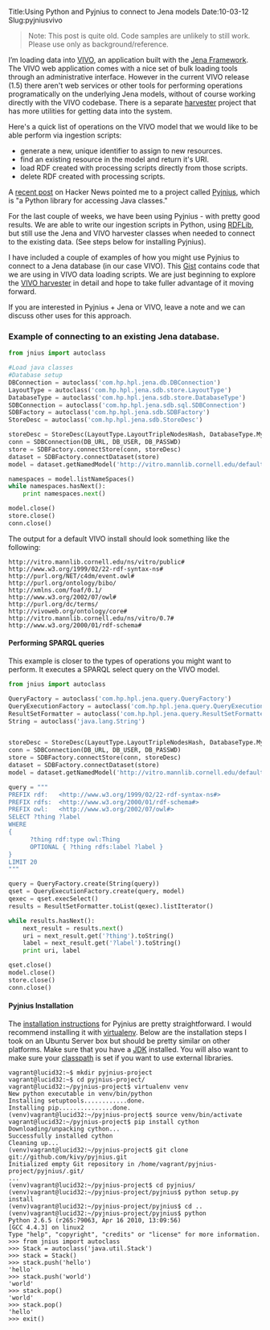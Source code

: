 Title:Using Python and Pyjnius to connect to Jena models
Date:10-03-12
Slug:pyjniusvivo

>Note: This post is quite old. Code samples are unlikely to still work. Please use only as background/reference.

I’m loading data into [VIVO](http://vivoweb.org/), an application built with the [Jena Framework](http://jena.apache.org/).  The VIVO web application comes with a nice set of bulk loading tools through an administrative interface.  However in the current VIVO release (1.5) there aren't web services or other tools for performing operations programatically on the underlying Jena models, without of course working directly with the VIVO codebase.  There is a separate [harvester](https://github.com/vivo-project/VIVO-Harvester) project that has more utilities for getting data into the system.

Here's a quick list of operations on the VIVO model that we would like to be able perform via ingestion scripts:

 * generate a new, unique identifier to assign to new resources.
 * find an existing resource in the model and return it's URI.
 * load RDF created with processing scripts directly from those scripts.
 * delete RDF created with processing scripts.

A [recent post](http://news.ycombinator.com/item?id=4407624) on Hacker News pointed me to a project called [Pyjnius](http://pyjnius.readthedocs.org/en/latest/index.html), which is "a Python library for accessing Java classes."

For the last couple of weeks, we have been using Pyjnius - with pretty good results.  We are able to write our ingestion scripts in Python, using [RDFLib](http://rdflib.readthedocs.org/en/latest/index.html), but still use the Jena and VIVO harvester classes when needed to connect to the existing data.  (See steps below for installing Pyjnius).

I have included a couple of examples of how you might use Pyjnius to connect to a Jena database (in our case VIVO).  This [Gist](https://gist.github.com/3829194) contains code that we are using in VIVO data loading scripts.  We are just beginning to explore the [VIVO harvester](https://github.com/vivo-project/VIVO-Harvester) in detail and hope to take fuller advantage of it moving forward.

If you are interested in Pyjnius + Jena or VIVO, leave a note and we can discuss other uses for this approach.

### Example of connecting to an existing Jena database.

```python
from jnius import autoclass

#Load java classes
#Database setup
DBConnection = autoclass('com.hp.hpl.jena.db.DBConnection')
LayoutType = autoclass('com.hp.hpl.jena.sdb.store.LayoutType')
DatabaseType = autoclass('com.hp.hpl.jena.sdb.store.DatabaseType')
SDBConnection = autoclass('com.hp.hpl.jena.sdb.sql.SDBConnection')
SDBFactory = autoclass('com.hp.hpl.jena.sdb.SDBFactory')
StoreDesc = autoclass('com.hp.hpl.jena.sdb.StoreDesc')

storeDesc = StoreDesc(LayoutType.LayoutTripleNodesHash, DatabaseType.MySQL)
conn = SDBConnection(DB_URL, DB_USER, DB_PASSWD)
store = SDBFactory.connectStore(conn, storeDesc)
dataset = SDBFactory.connectDataset(store)
model = dataset.getNamedModel('http://vitro.mannlib.cornell.edu/default/vitro-kb-2')

namespaces = model.listNameSpaces()
while namespaces.hasNext():
    print namespaces.next()

model.close()
store.close()
conn.close()
```

The output for a default VIVO install should look something like the following:
```
http://vitro.mannlib.cornell.edu/ns/vitro/public#
http://www.w3.org/1999/02/22-rdf-syntax-ns#
http://purl.org/NET/c4dm/event.owl#
http://purl.org/ontology/bibo/
http://xmlns.com/foaf/0.1/
http://www.w3.org/2002/07/owl#
http://purl.org/dc/terms/
http://vivoweb.org/ontology/core#
http://vitro.mannlib.cornell.edu/ns/vitro/0.7#
http://www.w3.org/2000/01/rdf-schema#
```

#### Performing SPARQL queries
This example is closer to the types of operations you might want to perform.  It executes a SPARQL select query on the VIVO model.
```python
from jnius import autoclass

QueryFactory = autoclass('com.hp.hpl.jena.query.QueryFactory')
QueryExecutionFactory = autoclass('com.hp.hpl.jena.query.QueryExecutionFactory')
ResultSetFormatter = autoclass('com.hp.hpl.jena.query.ResultSetFormatter')
String = autoclass('java.lang.String')


storeDesc = StoreDesc(LayoutType.LayoutTripleNodesHash, DatabaseType.MySQL)
conn = SDBConnection(DB_URL, DB_USER, DB_PASSWD)
store = SDBFactory.connectStore(conn, storeDesc)
dataset = SDBFactory.connectDataset(store)
model = dataset.getNamedModel('http://vitro.mannlib.cornell.edu/default/vitro-kb-2')

query = """
PREFIX rdf:   <http://www.w3.org/1999/02/22-rdf-syntax-ns#>
PREFIX rdfs:  <http://www.w3.org/2000/01/rdf-schema#>
PREFIX owl:   <http://www.w3.org/2002/07/owl#>
SELECT ?thing ?label
WHERE
{
      ?thing rdf:type owl:Thing
      OPTIONAL { ?thing rdfs:label ?label }
}
LIMIT 20
"""

query = QueryFactory.create(String(query))
qset = QueryExecutionFactory.create(query, model)
qexec = qset.execSelect()
results = ResultSetFormatter.toList(qexec).listIterator()

while results.hasNext():
    next_result = results.next()
    uri = next_result.get('?thing').toString()
    label = next_result.get('?label').toString()
    print uri, label

qset.close()
model.close()
store.close()
conn.close()
```

#### Pyjnius Installation
The [installation instructions](http://pyjnius.readthedocs.org/en/latest/installation.html) for Pyjnius are pretty straightforward.  I would recommend installing it with [virtualenv](http://pypi.python.org/pypi/virtualenv).  Below are the installation steps I took on an Ubuntu Server box but should be pretty similar on other platforms.  Make sure that you have a [JDK](http://en.wikipedia.org/wiki/Java_Development_Kit) installed. You will also want to make sure your [classpath](http://en.wikipedia.org/wiki/Classpath_(Java)) is set if you want to use external libraries.

```
vagrant@lucid32:~$ mkdir pyjnius-project
vagrant@lucid32:~$ cd pyjnius-project/
vagrant@lucid32:~/pyjnius-project$ virtualenv venv
New python executable in venv/bin/python
Installing setuptools............done.
Installing pip...............done.
(venv)vagrant@lucid32:~/pyjnius-project$ source venv/bin/activate
vagrant@lucid32:~/pyjnius-project$ pip install cython
Downloading/unpacking cython...
Successfully installed cython
Cleaning up...
(venv)vagrant@lucid32:~/pyjnius-project$ git clone git://github.com/kivy/pyjnius.git
Initialized empty Git repository in /home/vagrant/pyjnius-project/pyjnius/.git/
...
(venv)vagrant@lucid32:~/pyjnius-project$ cd pyjnius/
(venv)vagrant@lucid32:~/pyjnius-project/pyjnius$ python setup.py install
(venv)vagrant@lucid32:~/pyjnius-project/pyjnius$ cd ..
(venv)vagrant@lucid32:~/pyjnius-project/pyjnius$ python
Python 2.6.5 (r265:79063, Apr 16 2010, 13:09:56)
[GCC 4.4.3] on linux2
Type "help", "copyright", "credits" or "license" for more information.
>>> from jnius import autoclass
>>> Stack = autoclass('java.util.Stack')
>>> stack = Stack()
>>> stack.push('hello')
'hello'
>>> stack.push('world')
'world'
>>> stack.pop()
'world'
>>> stack.pop()
'hello'
>>> exit()
```

